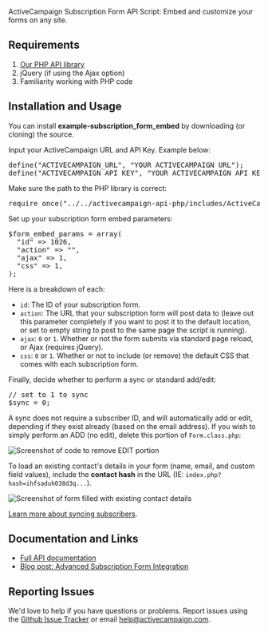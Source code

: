 ActiveCampaign Subscription Form API Script: Embed and customize your forms on any site.

## Requirements

1. [Our PHP API library](https://github.com/ActiveCampaign/activecampaign-api-php)
2. jQuery (if using the Ajax option)
3. Familiarity working with PHP code

## Installation and Usage

You can install **example-subscription_form_embed** by downloading (or cloning) the source.

Input your ActiveCampaign URL and API Key. Example below:

<pre>
define("ACTIVECAMPAIGN_URL", "YOUR ACTIVECAMPAIGN URL");
define("ACTIVECAMPAIGN_API_KEY", "YOUR ACTIVECAMPAIGN API KEY");
</pre>

Make sure the path to the PHP library is correct:

<pre>
require_once("../../activecampaign-api-php/includes/ActiveCampaign.class.php");
</pre>

Set up your subscription form embed parameters:

<pre>
$form_embed_params = array(
  "id" => 1026,
  "action" => "",
  "ajax" => 1,
  "css" => 1,
);
</pre>

Here is a breakdown of each:

* `id`: The ID of your subscription form.
* `action`: The URL that your subscription form will post data to (leave out this parameter completely if you want to post it to the default location, or set to empty string to post to the same page the script is running).
* `ajax`: `0` or `1`. Whether or not the form submits via standard page reload, or Ajax (requires jQuery).
* `css`: `0` or `1`. Whether or not to include (or remove) the default CSS that comes with each subscription form.

Finally, decide whether to perform a sync or standard add/edit:

<pre>
// set to 1 to sync
$sync = 0;
</pre>

A sync does not require a subscriber ID, and will automatically add or edit, depending if they exist already (based on the email address). If you wish to simply perform an ADD (no edit), delete this portion of `Form.class.php`:

![Screenshot of code to remove EDIT portion](http://d226aj4ao1t61q.cloudfront.net/pitupi0v1_1.jpg)

To load an existing contact's details in your form (name, email, and custom field values), include the **contact hash** in the URL (IE: `index.php?hash=ihfsaduh038d3q...`).

![Screenshot of form filled with existing contact details](http://d226aj4ao1t61q.cloudfront.net/649ca2tr_screenshot2013-10-15at2.00.12pm.jpg)

[Learn more about syncing subscribers](http://www.activecampaign.com/blog/sync-subscribers-with-our-api/).

## Documentation and Links

* [Full API documentation](http://activecampaign.com/api)
* [Blog post: Advanced Subscription Form Integration](http://www.activecampaign.com/blog/advanced-subscription-form-integration/)

## Reporting Issues

We'd love to help if you have questions or problems. Report issues using the [Github Issue Tracker](https://github.com/ActiveCampaign/example-subscription_form_embed/issues) or email help@activecampaign.com.